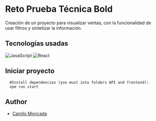 # Reto Prueba Técnica Bold

Creación de un proyecto para visualizar ventas, con la funcionalidad de usar filtros y sintetizar la información.

## Tecnologías usadas

<img src="https://img.shields.io/badge/javascript%20-%23323330.svg?&style=for-the-badge&logo=javascript&logoColor=%23f7de1e" alt="JavaScript"/>
<img src="https://img.shields.io/badge/react-%2300c4e6.svg?&style=for-the-badge&logo=react&logoColor=white" alt="React"/>

## Iniciar proyecto

```nodejs
  #Install dependencies (you must into folders API and frontend):
  npm run start
```

## Author
* [Camilo Moncada](https://github.com/moncada92)